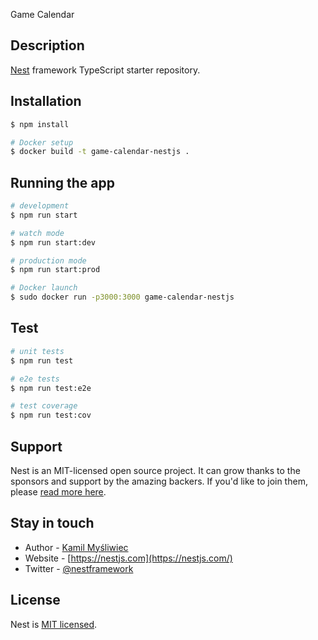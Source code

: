 Game Calendar

## Description

[Nest](https://github.com/nestjs/nest) framework TypeScript starter repository.

## Installation

```bash
$ npm install

# Docker setup
$ docker build -t game-calendar-nestjs .
```

## Running the app

```bash
# development
$ npm run start

# watch mode
$ npm run start:dev

# production mode
$ npm run start:prod

# Docker launch
$ sudo docker run -p3000:3000 game-calendar-nestjs
```

## Test

```bash
# unit tests
$ npm run test

# e2e tests
$ npm run test:e2e

# test coverage
$ npm run test:cov
```

## Support

Nest is an MIT-licensed open source project. It can grow thanks to the sponsors and support by the amazing backers. If you'd like to join them, please [read more here](https://docs.nestjs.com/support).

## Stay in touch

- Author - [Kamil Myśliwiec](https://kamilmysliwiec.com)
- Website - [https://nestjs.com](https://nestjs.com/)
- Twitter - [@nestframework](https://twitter.com/nestframework)

## License

Nest is [MIT licensed](LICENSE).
